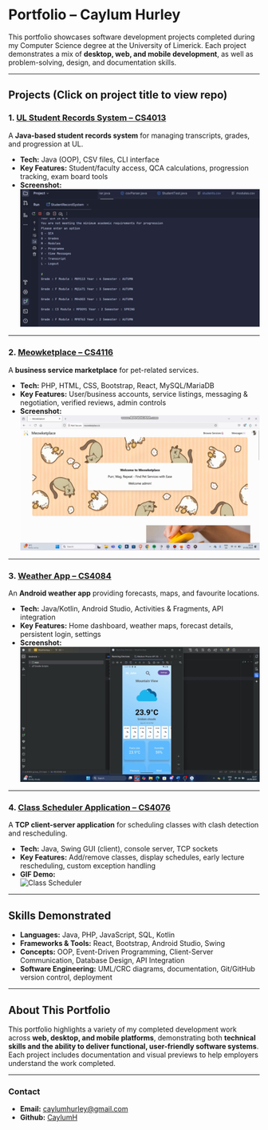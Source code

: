 # Portfolio – Caylum Hurley

This portfolio showcases software development projects completed during my Computer Science degree at the University of Limerick. Each project demonstrates a mix of **desktop, web, and mobile development**, as well as problem-solving, design, and documentation skills.

---

## Projects (Click on project title to view repo)

### 1. [UL Student Records System – CS4013](https://github.com/CaylumH/student-record-system)
A **Java-based student records system** for managing transcripts, grades, and progression at UL.  
- **Tech:** Java (OOP), CSV files, CLI interface  
- **Key Features:** Student/faculty access, QCA calculations, progression tracking, exam board tools  
- **Screenshot:**  
![Student Records](images/student_grades.png)

---

### 2. [Meowketplace – CS4116](https://github.com/CaylumH/meowketplace)
A **business service marketplace** for pet-related services.  
- **Tech:** PHP, HTML, CSS, Bootstrap, React, MySQL/MariaDB  
- **Key Features:** User/business accounts, service listings, messaging & negotiation, verified reviews, admin controls  
- **Screenshot:**  
![Meowketplace](images/meowketplace-home-screenshot.png)

---

### 3. [Weather App – CS4084](https://github.com/CaylumH/weather-app)
An **Android weather app** providing forecasts, maps, and favourite locations.  
- **Tech:** Java/Kotlin, Android Studio, Activities & Fragments, API integration  
- **Key Features:** Home dashboard, weather maps, forecast details, persistent login, settings  
- **Screenshot:**  
![Weather App](images/home_page.png)

---

### 4. [Class Scheduler Application – CS4076](https://github.com/CaylumH/class-scheduler-application)
A **TCP client-server application** for scheduling classes with clash detection and rescheduling.  
- **Tech:** Java, Swing GUI (client), console server, TCP sockets  
- **Key Features:** Add/remove classes, display schedules, early lecture rescheduling, custom exception handling  
- **GIF Demo:**  
![Class Scheduler](images/timetable.gif)

---

## Skills Demonstrated
- **Languages:** Java, PHP, JavaScript, SQL, Kotlin 
- **Frameworks & Tools:** React, Bootstrap, Android Studio, Swing  
- **Concepts:** OOP, Event-Driven Programming, Client-Server Communication, Database Design, API Integration  
- **Software Engineering:** UML/CRC diagrams, documentation, Git/GitHub version control, deployment

---

## About This Portfolio
This portfolio highlights a variety of my completed development work across **web, desktop, and mobile platforms**, demonstrating both **technical skills and the ability to deliver functional, user-friendly software systems**. Each project includes documentation and visual previews to help employers understand the work completed.

---

### Contact
- **Email:** caylumhurley@gmail.com
- **Github:** [CaylumH](https://github.com/CaylumH)
